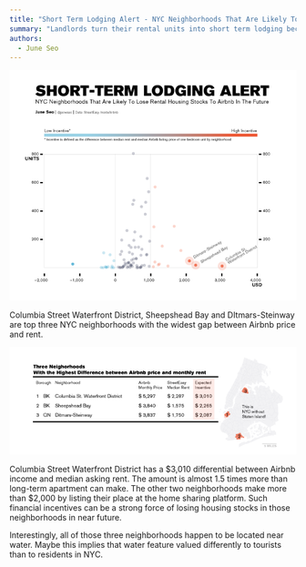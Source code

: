 ```yaml
---
title: "Short Term Lodging Alert - NYC Neighborhoods That Are Likely To Lose Rental Housing Stocks To Airbnb In The Future"
summary: "Landlords turn their rental units into short term lodging because companies like Airbnb provide financially more lucrative options for them to capitalize their asset. This force possibly undermine existing rental housing stocks in certain neighborhoods."
authors:
  - June Seo
---
```


![](IMAGE.png)

Columbia Street Waterfront District, Sheepshead Bay and DItmars-Steinway are top three NYC neighborhoods with the widest gap between Airbnb price and rent.

![](TABLE.png)

Columbia Street Waterfront District has a $3,010 differential between Airbnb income and median asking rent. The amount is almost 1.5 times more than long-term apartment can make. The other two neighborhoods make more than $2,000 by listing their place at the home sharing platform. Such financial incentives can be a strong force of losing housing stocks in those neighborhoods in near future.

Interestingly, all of those three neighborhoods happen to be located near water. Maybe this implies that water feature valued differently to tourists than to residents in NYC. 
